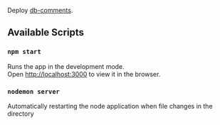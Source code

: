 Deploy [db-comments](https://db-comments.vercel.app/).

## Available Scripts

### `npm start`

Runs the app in the development mode.<br />
Open [http://localhost:3000](http://localhost:3000) to view it in the browser.

### `nodemon server`

Automatically restarting the node application when file changes in the directory
